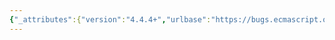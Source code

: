 ```yaml
---
{"_attributes":{"version":"4.4.4+","urlbase":"https://bugs.ecmascript.org/","maintainer":"dherman@mozilla.com"},"bug":{"bug_id":2450,"creation_ts":"2014-01-27 07:38:00 -0800","short_desc":"26.5.1.2 new Proxy: Typo \"most\" -> \"must\"","delta_ts":"2014-06-16 14:37:26 -0700","product":"Draft for 6th Edition","component":"editorial issue","version":"Rev 22: January 20, 2014 Draft","rep_platform":"All","op_sys":"All","bug_status":"RESOLVED","resolution":"FIXED","priority":"Normal","bug_severity":"normal","everconfirmed":true,"reporter":{"uid":"andrebargull","name":"André Bargull"},"assigned_to":{"uid":"allen","name":"Allen Wirfs-Brock"},"long_desc":[{"commentid":7019,"comment_count":0,"who":{"uid":"andrebargull","name":"André Bargull"},"bug_when":"2014-01-27 07:38:57 -0800","thetext":"26.5.1.2 new Proxy ( target, handler ), 2nd paragraph.\n\nChange \"most\" to \"must\"."},{"commentid":8402,"comment_count":1,"who":{"uid":"allen","name":"Allen Wirfs-Brock"},"bug_when":"2014-05-13 18:08:38 -0700","thetext":"fixed in rev25 editor's draft"},{"commentid":8979,"comment_count":2,"who":{"uid":"allen","name":"Allen Wirfs-Brock"},"bug_when":"2014-06-16 14:37:26 -0700","thetext":"fixed in rev25"}]}}
---
```

